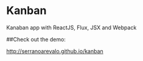 # Kanban
Kanaban app with ReactJS, Flux, JSX and Webpack

##Check out the demo:

http://serranoarevalo.github.io/kanban
